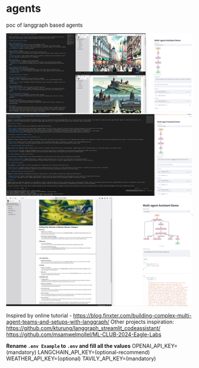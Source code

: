 # agents
poc of langgraph based agents

![alt text](image.png)
![alt text](image-1.png)
![alt text](image-2.png)

Inspired by online tutorial - https://blog.finxter.com/building-complex-multi-agent-teams-and-setups-with-langgraph/
Other projects inspiration:
https://github.com/kturung/langgraph_streamlit_codeassistant/
https://github.com/msamwelmollel/ML-CLUB-2024-Eagle-Labs

**Rename `.env Example` to `.env` and fill all the values**
OPENAI_API_KEY=(mandatory)
LANGCHAIN_API_KEY=(optional-recommend)
WEATHER_API_KEY=(optional)
TAVILY_API_KEY=(mandatory)